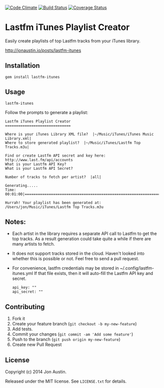 [![Code Climate](https://codeclimate.com/github/jonaustin/lastfm-itunes.png)](https://codeclimate.com/github/jonaustin/lastfm-itunes)
[![Build Status](https://travis-ci.org/jonaustin/lastfm-itunes.png?branch=master)](https://travis-ci.org/jonaustin/lastfm-itunes)
[![Coverage Status](https://coveralls.io/repos/jonaustin/lastfm-itunes/badge.png)](https://coveralls.io/r/jonaustin/lastfm-itunes)

# Lastfm iTunes Playlist Creator

Easily create playlists of top Lastfm tracks from your iTunes library.

http://jonaustin.io/posts/lastfm-itunes

## Installation

    gem install lastfm-itunes

## Usage

    lastfm-itunes

Follow the prompts to generate a playlist:


    Lastfm iTunes Playlist Creator
    ==============================

    Where is your iTunes Library XML file?  |~/Music/iTunes/iTunes Music Library.xml|
    Where to store generated playlist?  |~/Music/iTunes/Lastfm Top Tracks.m3u|

    Find or create Lastfm API secret and key here: http://www.last.fm/api/accounts
    What is your Lastfm API Key?
    What is your Lastfm API Secret?

    Number of tracks to fetch per artist?  |all|

    Generating.....
    Time: 00:01:00|==================================================================|100%

    Hurrah! Your playlist has been generated at: /Users/jon/Music/iTunes/Lastfm Top Tracks.m3u

## Notes: 

* Each artist in the library requires a separate API call to Lastfm to get the top tracks. As a result generation could take quite a while if there are many artists to fetch.

* It does not support tracks stored in the cloud. Haven't looked into whether this
is possible or not. Feel free to send a pull request.

* For convenience, lastfm credentials may be stored in ~/.config/lastfm-itunes.yml
If that file exists, then it will auto-fill the Lastfm API key and secret.

      api_key: ""
      api_secret: ""

## Contributing

1. Fork it
2. Create your feature branch (`git checkout -b my-new-feature`)
3. Add tests.
4. Commit your changes (`git commit -am 'Add some feature'`)
5. Push to the branch (`git push origin my-new-feature`)
6. Create new Pull Request

License
-------

Copyright (c) 2014 Jon Austin.

Released under the MIT license. See `LICENSE.txt` for details.
